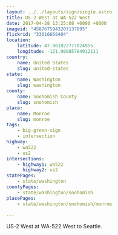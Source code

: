 ```yaml
---
layout: ../../layouts/sign/single.astro
title: US-2 West at WA-522 West
date: 2017-04-28 13:25:08 +0000 +0000
imageid: "4587675943207137895"
flickrid: "33616668404"
location:
    latitude: 47.861822777824955
    longitude: -121.98085784912111
country:
    name: United States
    slug: united-states
state:
    name: Washington
    slug: washington
county:
    name: Snohomish County
    slug: snohomish
place:
    name: Monroe
    slug: monroe
tags:
    - big-green-sign
    - intersection
highway:
    - wa522
    - us2
intersections:
    - highway1: wa522
      highway2: us2
statePages:
    - state/washington
countyPages:
    - state/washington/snohomish
placePages:
    - state/washington/snohomish/monroe

---
```

US-2 West at WA-522 West to Seattle.